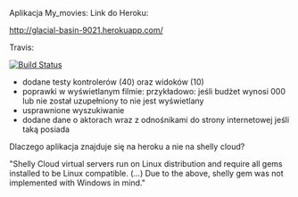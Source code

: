 Aplikacja My_movies:
Link do Heroku:

http://glacial-basin-9021.herokuapp.com/

Travis:

[![Build Status](https://travis-ci.org/psielachowicz/My_movies.svg?branch=master)](https://travis-ci.org/psielachowicz/My_movies)

- dodane testy kontrolerów (40) oraz widoków (10)
- poprawki w wyświetlanym filmie: 
przykładowo: jeśli budżet wynosi 000 lub nie został uzupełniony to nie jest wyświetlany
- usprawnione wyszukiwanie
- dodane dane o aktorach wraz z odnośnikami do strony internetowej jeśli taką posiada

Dlaczego aplikacja znajduje się na heroku a nie na shelly cloud?

"Shelly Cloud virtual servers run on Linux distribution and require
 all gems installed to be Linux compatible.
 (...) Due to the above, shelly gem was not implemented with Windows in mind."
 
 
 
 
